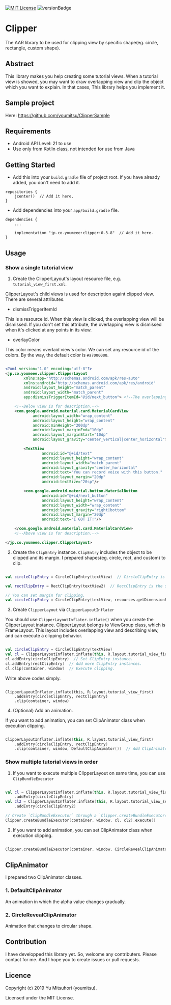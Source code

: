 [![MIT License](http://img.shields.io/badge/license-MIT-blue.svg?style=flat)](LICENSE)
![versionBadge](https://img.shields.io/badge/version-0.3.8-green.svg)

# Clipper


The AAR library to be used for clipping view by specific shape(eg. circle, rectangle, custom shape).


## Abstract


This library makes you help creating some tutorial views.
When a tutorial view is showed, you may want to draw overlapping view and clip the object which you want to explain.
In that cases, This library helps you implement it.

## Sample project

Here: 
https://github.com/youmitsu/ClipperSample

## Requirements


- Android API Level: 21 to use
- Use only from Kotlin class, not intended for use from Java


## Getting Started


- Add this into your `build.gradle` file of project root. If you have already added, you don't need to add it.


```
repositories {
    jcenter()  // Add it here.
}
```


- Add dependencies into your `app/build.gradle` file.

```
dependencies {
    ...
    
    implementation "jp.co.youmeee:clipper:0.3.8"  // Add it here.
}
```


## Usage

### Show a single tutorial view

1. Create the ClipperLayout's layout resource file, e.g. `tutorial_view_first.xml`.

ClipperLayout's child views is used for description againt clipped view.
There are several attributes.

- dismissTriggerItemId

This is a resource id.
When this view is clicked, the overlapping view will be dismissed.
If you don't set this attribute, the overlapping view is dismissed when it's clicked at any points in its view.

- overlayColor

This color means overlaid view's color.
We can set any resource id of the colors.
By the way, the default color is `#a7000000`.

```tutorial_view_first.xml

<?xml version="1.0" encoding="utf-8"?>
<jp.co.youmeee.clipper.ClipperLayout
        xmlns:app="http://schemas.android.com/apk/res-auto"
        xmlns:android="http://schemas.android.com/apk/res/android"
        android:layout_height="match_parent"
        android:layout_width="match_parent"
        app:dismissTriggerItemId="@id/next_button"> <!--The overlapping view will be dismissed when the id of next_button is clicked.-->

    <!--Below view is for description.-->
    <com.google.android.material.card.MaterialCardView
            android:layout_width="wrap_content"
            android:layout_height="wrap_content"
            android:minHeight="200dp"
            android:layout_marginEnd="10dp"
            android:layout_marginStart="10dp"
            android:layout_gravity="center_vertical|center_horizontal">

        <TextView
                android:id="@+id/text"
                android:layout_height="wrap_content"
                android:layout_width="match_parent"
                android:layout_gravity="center_horizontal"
                android:text="You can record voice with this button."
                android:layout_margin="20dp"
                android:textSize="20sp"/>

        <com.google.android.material.button.MaterialButton
                android:id="@+id/next_button"
                android:layout_height="wrap_content"
                android:layout_width="wrap_content"
                android:layout_gravity="right|bottom"
                android:layout_margin="20dp"
                android:text="I GOT IT!"/>

    </com.google.android.material.card.MaterialCardView>
    <!--Above view is for description.-->

</jp.co.youmeee.clipper.ClipperLayout>

```


2. Create the `ClipEntry` instance. `ClipEntry` includes the object to be clipped and its margin. I prepared shapes(eg. circle, rect, and custom) to clip.

```kotlin

val circleClipEntry = CircleClipEntry(textView)  // CircleClipEntry is the subclass of ClipEntry for clipping with a circle shape.

val rectClipEntry = RectClipEntry(textView2)  // RectClipEntry is the subclass of ClipEntry for clipping with a rectangle shape.

// You can set margin for clipping.
val circleClipEntry = CircleClipEntry(textView, resources.getDimensionPixelSize(R.dimen.fab_margin))  // Set the margin value into second args of ClipEntry constructor.

```

3. Create `ClipperLayout` via `ClipperLayoutInflater`

You should use `ClipperLayoutInflater.inflate()` when you create the ClipperLayout instance.
ClipperLayout belongs to ViewGroup class, which is FrameLayout. 
This layout includes overlapping view and describing view, and can execute a clipping behavior.


```kotlin

val circleClipEntry = CircleClipEntry(textView)
val cl = ClipperLayoutInflater.inflate(this, R.layout.tutorial_view_first)  // Create the ClipperLayout.
cl.addEntry(circleClipEntry)  // Set ClipEntry instance.
cl.addEntry(rectClipEntry)  // Add more ClipEntry instances.
cl.clip(container, window)  // Execute clipping.
```

Write above codes simply.

```

ClipperLayoutInflater.inflate(this, R.layout.tutorial_view_first)
    .addEntry(circleClipEntry, rectClipEntry)
    .clip(container, window)

```


4. (Optional) Add an animation.

If you want to add animation, you can set ClipAnimator class when execution clipping.

```kotlin

ClipperLayoutInflater.inflate(this, R.layout.tutorial_view_first)
    .addEntry(circleClipEntry, rectClipEntry)
    .clip(container, window, DefaultClipAnimator())  // Add ClipAnimator instance to the 3rd arg.

```

### Show multiple tutorial views in order


1. If you want to execute multiple ClipperLayout on same time, you can use `ClipBundleExecutor`


```kotlin

val cl = ClipperLayoutInflater.inflate(this, R.layout.tutorial_view_first)
    .addEntry(circleClipEntry)
val cl2 = ClipperLayoutInflater.inflate(this, R.layout.tutorial_view_second)
    .addEntry(circleClipEntry2)

// Create `ClipBundleExecutor` through a `Clipper.createBundleExecutor()` method. To execute clipping, call `execute()` method. 
Clipper.createBundleExecutor(container, window, cl, cl2).execute()  

```

2. If you want to add animation, you can set ClipAnimator class when execution clipping.


```kotlin

Clipper.createBundleExecutor(container, window, CircleRevealClipAnimator(), cl, cl2).execute() 

```


## ClipAnimator

I prepared two ClipAnimator classes.

### 1. DefaultClipAnimator

An animation in which the alpha value changes gradually.


### 2. CircleRevealClipAnimator

Animation that changes to circular shape.

## Contribution

I have developped this library yet.
So, welcome any contributers.
Please contact for me. 
And I hope you to create issues or pull requests.

## Licence

Copyright (c) 2019 Yu Mitsuhori (youmitsu).

Licensed under the MIT License.
